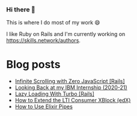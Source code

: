 ### Hi there 👋

This is where I do most of my work 😄

I like Ruby on Rails and I'm currently working on https://skills.network/authors.

# Blog posts
<!-- BLOG-POST-LIST:START -->
- [Infinite Scrolling with Zero JavaScript [Rails]](https://dev.to/mroudnitski/achieving-smooth-infinite-scrolling-with-zero-javascript-leveraging-hotwire-and-turbo-frames-in-ruby-on-rails-41lo)
- [Looking Back at my IBM Internship &lpar;2020-21&rpar;](https://dev.to/mroudnitski/looking-back-at-my-ibm-internship-2020-21-100o)
- [Lazy Loading With Turbo [Rails]](https://dev.to/mroudnitski/lazy-loading-with-turbo-rails-4018)
- [How to Extend the LTI Consumer XBlock &lpar;edX&rpar;](https://dev.to/mroudnitski/how-to-extend-the-lti-consumer-xblock-edx-4g8i)
- [How to Use Elixir Pipes](https://dev.to/mroudnitski/elixir-pipes-2cjb)
<!-- BLOG-POST-LIST:END -->
